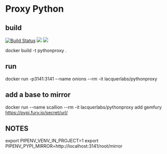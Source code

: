 # Proxy Python

## build

[![Build Status](https://drone.whamcat.com/api/badges/LacquerLabs/pythonproxy/status.svg)](https://drone.whamcat.com/LacquerLabs/pythonproxy)
[![](https://images.microbadger.com/badges/version/lacquerlabs/pythonproxy.svg)](https://hub.docker.com/repository/docker/lacquerlabs/pythonproxy)
[![](https://images.microbadger.com/badges/image/lacquerlabs/pythonproxy.svg)](https://hub.docker.com/repository/docker/lacquerlabs/pythonproxy)

docker build -t pythonproxy .

## run

docker run -p3141:3141 --name onions --rm -it lacquerlabs/pythonproxy

## add a base to mirror

docker run --name scallion --rm -it lacquerlabs/pythonproxy add gemfury https://pypi.fury.io/secret/url/

## NOTES

export PIPENV_VENV_IN_PROJECT=1
export PIPENV_PYPI_MIRROR=http://localhost:3141/root/mirror

